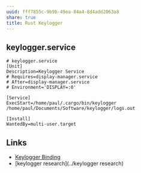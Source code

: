 ```yaml
---
uuid: fff7855c-9b9b-49ea-84a4-8d4add2063a8
share: true
title: Rust Keylogger
---
```

## keylogger.service

``` service
# keylogger.service
[Unit]
Description=Keylogger Service
# Requires=display-manager.service
# After=display-manager.service
# Environment='DISPLAY=:0'

[Service]
ExecStart=/home/paul/.cargo/bin/keylogger /home/paul/Documents/Software/keylogger/logs.out

[Install]
WantedBy=multi-user.target

```

## Links

* [Keylogger Binding](../23b9004c-6bb4-4bc8-a79a-d27e2fb4f35c)
* [keylogger research](../keylogger research)